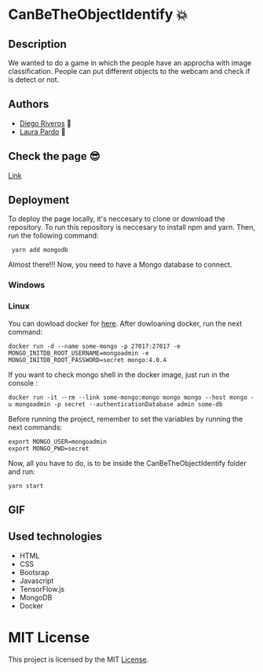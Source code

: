 # CanBeTheObjectIdentify  :boom:
## Description

We wanted to do a game in which the people have an approcha with image classification. People can put different objects to the webcam and check if is detect or not. 

## Authors 

- [Diego Riveros](https://dfriveros11.github.io/DiegoRiverosWebPage/)  :man:
- [Laura Pardo](https://laupardo.github.io/index.html)   :girl:

## Check the page  :sunglasses:
[Link]()

## Deployment
To deploy the page locally, it's neccesary to clone or download the repository. To run this repository is neccesary to install npm and yarn. Then, run the following command:

```
 yarn add mongodb
```
Almost there!!! Now, you need to have a Mongo database to connect.

### Windows

### Linux
You can dowload docker for [here](https://docs.docker.com/install/linux/docker-ce/ubuntu/).
After dowloaning docker, run the next command:
```
docker run -d --name some-mongo -p 27017:27017 -e MONGO_INITDB_ROOT_USERNAME=mongoadmin -e MONGO_INITDB_ROOT_PASSWORD=secret mongo:4.0.4
```
If you want to check mongo shell in the docker image, just run in the console : 
```
docker run -it --rm --link some-mongo:mongo mongo mongo --host mongo -u mongoadmin -p secret --authenticationDatabase admin some-db
```
Before running the project, remember to set the variables by running the next commands: 
```
export MONGO_USER=mongoadmin
export MONGO_PWD=secret
```
Now, all you have to do, is to be inside the CanBeTheObjectIdentify folder and run: 
```
yarn start
```

## GIF

## Used technologies

- HTML
- CSS
- Bootsrap 
- Javascript
- TensorFlow.js
- MongoDB
- Docker

# MIT License 
This project is licensed by the MIT [License](https://github.com/dfriveros11/CanBeTheObjectIdentify/edit/master/LICENSE.md).
